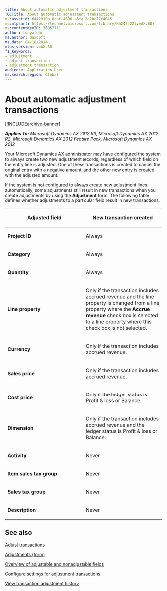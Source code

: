 ```yaml
---
title: About automatic adjustment transactions
TOCTitle: About automatic adjustment transactions
ms:assetid: 6442910b-8caf-4698-a3fa-2a2bc77f4045
ms:mtpsurl: https://technet.microsoft.com/library/Hh242422(v=AX.60)
ms:contentKeyID: 36057711
author: tonyafehr
ms.author: daxcpft
ms.date: 04/18/2014
mtps_version: v=AX.60
f1_keywords:
- adjustment
- adjust transaction
- adjustment transaction
audience: Application User
ms.search.region: Global
---
```


# About automatic adjustment transactions 


[!INCLUDE[archive-banner](includes/archive-banner.md)]


_**Applies To:** Microsoft Dynamics AX 2012 R3, Microsoft Dynamics AX 2012 R2, Microsoft Dynamics AX 2012 Feature Pack, Microsoft Dynamics AX 2012_

Your Microsoft Dynamics AX administrator may have configured the system to always create two new adjustment records, regardless of which field on the entry line is adjusted. One of these transactions is created to cancel the original entry with a negative amount, and the other new entry is created with the adjusted amount.

If the system is not configured to always create new adjustment lines automatically, some adjustments still result in new transactions when you create adjustments by using the **Adjustment** form. The following table defines whether adjustments to a particular field result in new transactions.

<table>
<colgroup>
<col style="width: 50%" />
<col style="width: 50%" />
</colgroup>
<thead>
<tr class="header">
<th><p><strong>Adjusted field</strong></p></th>
<th><p><strong>New transaction created</strong></p></th>
</tr>
</thead>
<tbody>
<tr class="odd">
<td><p><strong>Project ID</strong></p></td>
<td><p>Always</p></td>
</tr>
<tr class="even">
<td><p><strong>Category</strong></p></td>
<td><p>Always</p></td>
</tr>
<tr class="odd">
<td><p><strong>Quantity</strong></p></td>
<td><p>Always</p></td>
</tr>
<tr class="even">
<td><p><strong>Line property</strong></p></td>
<td><p>Only if the transaction includes accrued revenue and the line property is changed from a line property where the <strong>Accrue revenue</strong> check box is selected to a line property where this check box is not selected.</p></td>
</tr>
<tr class="odd">
<td><p><strong>Currency</strong></p></td>
<td><p>Only if the transaction includes accrued revenue.</p></td>
</tr>
<tr class="even">
<td><p><strong>Sales price</strong></p></td>
<td><p>Only if the transaction includes accrued revenue.</p></td>
</tr>
<tr class="odd">
<td><p><strong>Cost price</strong></p></td>
<td><p>Only if the ledger status is Profit &amp; loss or Balance.</p></td>
</tr>
<tr class="even">
<td><p><strong>Dimension</strong></p></td>
<td><p>Only if the transaction includes accrued revenue and the ledger status is Profit &amp; loss or Balance.</p></td>
</tr>
<tr class="odd">
<td><p><strong>Activity</strong></p></td>
<td><p>Never</p></td>
</tr>
<tr class="even">
<td><p><strong>Item sales tax group</strong></p></td>
<td><p>Never</p></td>
</tr>
<tr class="odd">
<td><p><strong>Sales tax group</strong></p></td>
<td><p>Never</p></td>
</tr>
<tr class="even">
<td><p><strong>Description</strong></p></td>
<td><p>Never</p></td>
</tr>
</tbody>
</table>


## See also

[Adjust transactions](adjust-transactions.md)

[Adjustments (form)](https://technet.microsoft.com/library/aa553205\(v=ax.60\))

[Overview of adjustable and nonadjustable fields](overview-of-adjustable-and-nonadjustable-fields.md)

[Configure settings for adjustment transactions](configure-settings-for-adjustment-transactions.md)

[View transaction adjustment history](view-transaction-adjustment-history.md)

  



